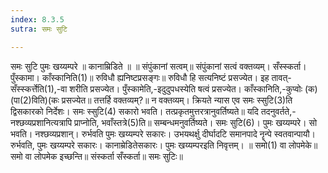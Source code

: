 ```yaml
---
index: 8.3.5
sutra: समः सुटि

---
```

समः सुटि पुमः खय्यम्परे ॥ कानाम्रिडिते ॥ ॥ संपुंकानां सत्वम्॥ संपुंकानां सत्वं वक्तव्यम्। सँस्स्कर्ता। पुँस्कामा। काँस्कानिति(1)॥ रुविधौ ह्यनिष्टप्रसङ्गः॥ रुविधौ हि सत्यनिष्टं प्रसज्येत। इह तावत्-सँस्स्कर्त्तेति(1),-वा शरीति प्रसज्येत। पुँस्कामेति,-इदुदुपधस्येति षत्वं प्रसज्येत। काँस्कानिति,-कुप्वोः (क)(पा(2)विति)(कः प्रसज्येत॥ तत्तर्हि वक्तव्यम्?॥ न वक्तव्यम्। क्रियते न्यास एव समः स्सुटि(3)ति द्विसकारको निर्देशः। समः स्सुटि(4) सकारो भवति। तत्प्रकृतमुत्तरत्रानुवर्तिष्यते॥ यदि तदनुवर्तते,-नश्छव्यप्रशानित्यत्रापि प्राप्नोति, भवाँस्तत्रे(5)ति॥ सम्बन्धमनुवर्तिष्यते। समः सुटि(6)। पुमः खय्यम्परे। सो भवति। नश्छव्यप्रशान्। रुर्भवति पुमः खय्यम्परे सकारः। उभयथर्क्षु दीर्घादटि समानपादे नॄन्पे स्वतवान्पायौ। रुर्भवति, पुमः खय्यम्परे सकारः। कानाम्रेडितेसकारः। पुमः खय्यम्परइति निवृत्तम्। ॥ समो(1) वा लोपमेके॥ समो वा लोपमेक इच्छन्ति॥ संस्कर्ता सँस्कर्ता॥ समः सुटिः॥